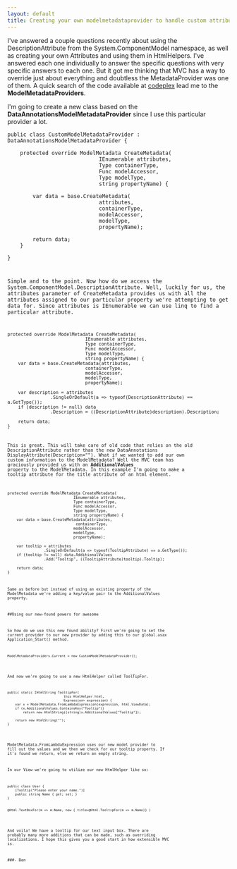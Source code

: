 ```yaml
---
layout: default
title: Creating your own modelmetadataprovider to handle custom attributes
---
```


I've answered a couple questions recently about using the DescriptionAttribute from the System.ComponentModel namespace, as well as creating your own Attributes and using them in HtmlHelpers. I've answered each one individually to answer the specific questions with very specific answers to each one. But it got me thinking that MVC has a way to override just about everything and doubtless the MetadataProvider was one of them. A quick search of the code available at <a href='http://aspnet.codeplex.com/'>codeplex</a> lead me to the <strong>ModelMetadataProviders</strong>.

I'm going to create a new class based on the <strong>DataAnnotationsModelMetadataProvider</strong> since I use this particular provider a lot.

<pre><code>public class CustomModelMetadataProvider : DataAnnotationsModelMetadataProvider {

    protected override ModelMetadata CreateMetadata(
                             IEnumerable<Attribute> attributes,
                             Type containerType,
                             Func<object> modelAccessor,
                             Type modelType,
                             string propertyName) {

        var data = base.CreateMetadata(
                             attributes, 
                             containerType, 
                             modelAccessor, 
                             modelType, 
                             propertyName);

        return data;
    }

}
</code></pre>

Simple and to the point. Now how do we access the System.ComponentModel.DescriptionAttribute. Well, luckily for us, the attributes parameter of CreateMetadata provides us with all the attributes assigned to our particular property we're attempting to get data for. Since attributes is IEnumerable we can use linq to find a particular attribute.

<pre><code>protected override ModelMetadata CreateMetadata(
                             IEnumerable<Attribute> attributes,
                             Type containerType,
                             Func<object> modelAccessor,
                             Type modelType,
                             string propertyName) {
    var data = base.CreateMetadata(attributes,
                             containerType,
                             modelAccessor,
                             modelType,
                             propertyName);

    var description = attributes
                .SingleOrDefault(a => typeof(DescriptionAttribute) == a.GetType());
    if (description != null) data
                .Description = ((DescriptionAttribute)description).Description;

    return data;
}
</code></pre>

This is great. This will take care of old code that relies on the old DescriptionAttribute rather than the new DataAnnotations DisplayAttribute(Description=""). What if we wanted to add our own custom information to the ModelMetadata? Well the MVC team has graciously provided us with an <strong>AdditionalValues</strong> property to the ModelMetadata. In this example I'm going to make a tooltip attribute for the title attribute of an html element.

<pre><code>protected override ModelMetadata CreateMetadata(
                             IEnumerable<Attribute> attributes, 
                             Type containerType, 
                             Func<object> modelAccessor, 
                             Type modelType, 
                             string propertyName) {
    var data = base.CreateMetadata(attributes,
                              containerType, 
                             modelAccessor, 
                             modelType, 
                             propertyName);

    var tooltip = attributes
                .SingleOrDefault(a => typeof(TooltipAttribute) == a.GetType());
    if (tooltip != null) data.AdditionalValues
                .Add("Tooltip", ((TooltipAttribute)tooltip).Tooltip);

    return data;
}
</code></pre>

Same as before but instead of using an existing property of the ModelMetadata we're adding a key/value pair to the AdditionalValues property.

##Using our new-found powers for awesome

So how do we use this new found ability? First we're going to set the current provider to our new provider by adding this to our global.asax Application&#95;Start() method.

<pre><code>ModelMetadataProviders.Current = new CustomModelMetadataProvider();
</code></pre>

And now we're going to use a new HtmlHelper called ToolTipFor. 

<pre><code>public static IHtmlString TooltipFor<TModel, TValue>(
                             this HtmlHelper<TModel> html, 
                             Expression<Func<TModel, TValue>> expression) {
    var x = ModelMetadata.FromLambdaExpression<TModel, TValue>(expression, html.ViewData);
    if (x.AdditionalValues.ContainsKey("Tooltip"))
        return new HtmlString((string)x.AdditionalValues["Tooltip"]);

    return new HtmlString("");
}
</code></pre>

ModelMetadata.FromLambdaExpression uses our new model provider to fill out the values and we then we check for our tooltip property. If it's found we return, else we return an empty string.

In our View we're going to utilize our new HtmlHelper like so:

<pre><code>public class User {
    [Tooltip("Please enter your name.")]
    public string Name { get; set; }
}


@Html.TextBoxFor(m => m.Name, new { title=@Html.TooltipFor(m => m.Name)} )
</code></pre>

And voila! We have a tooltip for our text input box. There are probably many more additions that can be made, such as overriding localizations. I hope this gives you a good start in how extensible MVC is.

###- Ben